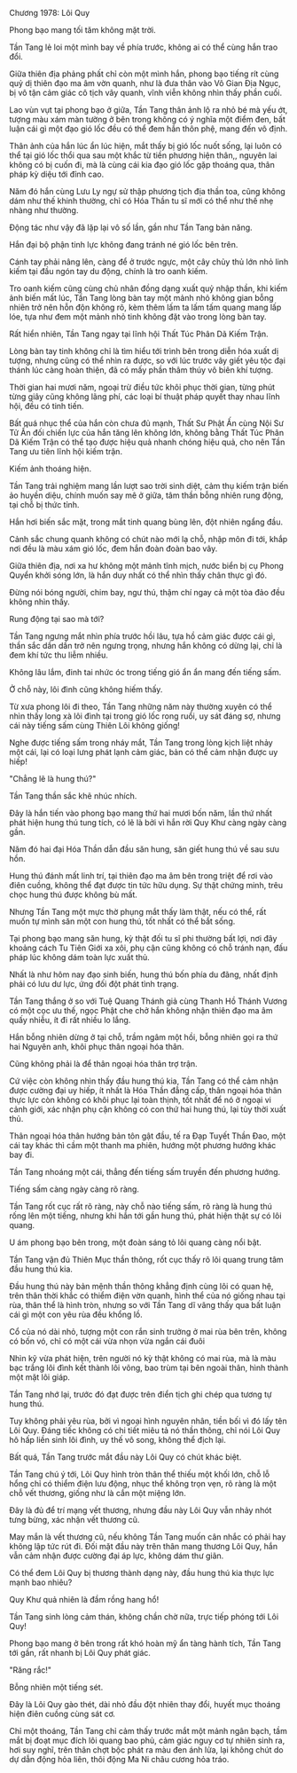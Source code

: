 




Chương 1978: Lôi Quy


Phong bạo mang tối tăm không mặt trời.

Tần Tang lẻ loi một mình bay về phía trước, không ai có thể cùng hắn trao đổi.

Giữa thiên địa phảng phất chỉ còn một mình hắn, phong bạo tiếng rít cùng quỷ dị thiên đạo ma âm vờn quanh, như là đưa thân vào Vô Gian Địa Ngục, bị vô tận cảm giác cô tịch vây quanh, vĩnh viễn không nhìn thấy phần cuối.

Lao vùn vụt tại phong bạo ở giữa, Tần Tang thân ảnh lộ ra nhỏ bé mà yếu ớt, tượng màu xám màn tường ở bên trong không có ý nghĩa một điểm đen, bất luận cái gì một đạo gió lốc đều có thể đem hắn thôn phệ, mang đến vô định.

Thân ảnh của hắn lúc ẩn lúc hiện, mắt thấy bị gió lốc nuốt sống, lại luôn có thể tại gió lốc thổi qua sau một khắc từ tiền phương hiện thân,, nguyên lai không có bị cuốn đi, mà là cùng cái kia đạo gió lốc gặp thoáng qua, thân pháp kỳ diệu tới đỉnh cao.

Năm đó hắn cùng Lưu Ly ngự sử thập phương tịch địa thần toa, cũng không dám như thế khinh thường, chỉ có Hóa Thần tu sĩ mới có thể như thế nhẹ nhàng như thường.

Động tác như vậy đã lặp lại vô số lần, gần như Tần Tang bản năng.

Hắn đại bộ phận tinh lực không đang tránh né gió lốc bên trên.

Cánh tay phải nâng lên, càng để ở trước ngực, một cây chủy thủ lớn nhỏ linh kiếm tại đầu ngón tay du động, chính là tro oanh kiếm.

Tro oanh kiếm cũng cùng chủ nhân đồng dạng xuất quỷ nhập thần, khi kiếm ảnh biến mất lúc, Tần Tang lòng bàn tay một mảnh nhỏ không gian bỗng nhiên trở nên hỗn độn không rõ, kèm thêm lấm ta lấm tấm quang mang lấp lóe, tựa như đem một mảnh nhỏ tinh không đặt vào trong lòng bàn tay.

Rất hiển nhiên, Tần Tang ngay tại lĩnh hội Thất Túc Phân Dã Kiếm Trận.

Lòng bàn tay tinh không chỉ là tìm hiểu tới trình bên trong diễn hóa xuất dị tượng, nhưng cũng có thể nhìn ra được, so với lúc trước vây giết yêu tộc đại thánh lúc càng hoàn thiện, đã có mấy phần thâm thúy vô biên khí tượng.

Thời gian hai mươi năm, ngoại trừ điều tức khôi phục thời gian, từng phút từng giây cũng không lãng phí, các loại bí thuật pháp quyết thay nhau lĩnh hội, đều có tinh tiến.

Bất quá nhục thể của hắn còn chưa đủ mạnh, Thất Sư Phật Ấn cùng Nội Sư Tử Ấn đối chiến lực của hắn tăng lên không lớn, không bằng Thất Túc Phân Dã Kiếm Trận có thể tạo được hiệu quả nhanh chóng hiệu quả, cho nên Tần Tang ưu tiên lĩnh hội kiếm trận.

Kiếm ảnh thoáng hiện.

Tần Tang trải nghiệm mang lần lượt sao trời sinh diệt, cảm thụ kiếm trận biến ảo huyền diệu, chính muốn say mê ở giữa, tâm thần bỗng nhiên rung động, tại chỗ bị thức tỉnh.

Hắn hơi biến sắc mặt, trong mắt tinh quang bùng lên, đột nhiên ngẩng đầu.

Cảnh sắc chung quanh không có chút nào mới lạ chỗ, nhập môn đi tới, khắp nơi đều là màu xám gió lốc, đem hắn đoàn đoàn bao vây.

Giữa thiên địa, nơi xa hư không một mảnh tĩnh mịch, nước biển bị cụ Phong Quyển khởi sóng lớn, là hắn duy nhất có thể nhìn thấy chân thực gì đó.

Đừng nói bóng người, chim bay, ngư thú, thậm chí ngay cả một tòa đảo đều không nhìn thấy.

Rung động tại sao mà tới?

Tần Tang ngưng mắt nhìn phía trước hồi lâu, tựa hồ cảm giác được cái gì, thần sắc dần dần trở nên ngưng trọng, nhưng hắn không có dừng lại, chỉ là đem khí tức thu liễm nhiều.

Không lâu lắm, đinh tai nhức óc trong tiếng gió ẩn ẩn mang đến tiếng sấm.

Ở chỗ này, lôi đình cũng không hiếm thấy.

Từ xưa phong lôi đi theo, Tần Tang những năm này thường xuyên có thể nhìn thấy long xà lôi đình tại trong gió lốc rong ruổi, uy sát đáng sợ, nhưng cái này tiếng sấm cùng Thiên Lôi không giống!

Nghe được tiếng sấm trong nháy mắt, Tần Tang trong lòng kịch liệt nhảy một cái, lại có loại lưng phát lạnh cảm giác, bản có thể cảm nhận được uy hiếp!

"Chẳng lẽ là hung thú?"

Tần Tang thần sắc khẽ nhúc nhích.

Đây là hắn tiến vào phong bạo mang thứ hai mươi bốn năm, lần thứ nhất phát hiện hung thú tung tích, có lẽ là bởi vì hắn rời Quy Khư càng ngày càng gần.

Năm đó hai đại Hóa Thần dẫn đầu săn hung, săn giết hung thú về sau sưu hồn.

Hung thú đánh mất linh trí, tại thiên đạo ma âm bên trong triệt để rơi vào điên cuồng, không thể đạt được tin tức hữu dụng. Sự thật chứng minh, trêu chọc hung thú được không bù mất.

Nhưng Tần Tang một mực thờ phụng mắt thấy làm thật, nếu có thể, rất muốn tự mình săn một con hung thú, tốt nhất có thể bắt sống.

Tại phong bạo mang săn hung, kỳ thật đối tu sĩ phi thường bất lợi, nơi đây khoảng cách Tu Tiên Giới xa xôi, phụ cận cũng không có chỗ tránh nạn, đấu pháp lúc không dám toàn lực xuất thủ.

Nhất là như hôm nay đạo sinh biến, hung thú bốn phía du đãng, nhất định phải có lưu dư lực, ứng đối đột phát tình trạng.

Tần Tang thắng ở so với Tuệ Quang Thánh giả cùng Thanh Hồ Thánh Vương có một cọc ưu thế, ngọc Phật che chở hắn không nhận thiên đạo ma âm quấy nhiễu, ít đi rất nhiều lo lắng.

Hắn bỗng nhiên dừng ở tại chỗ, trầm ngâm một hồi, bỗng nhiên gọi ra thứ hai Nguyên anh, khôi phục thân ngoại hóa thân.

Cũng không phải là để thân ngoại hóa thân trợ trận.

Cứ việc còn không nhìn thấy đầu hung thú kia, Tần Tang có thể cảm nhận được cường đại uy hiếp, ít nhất là Hóa Thần đẳng cấp, thân ngoại hóa thân thực lực còn không có khôi phục lại toàn thịnh, tốt nhất để nó ở ngoại vi cảnh giới, xác nhận phụ cận không có con thứ hai hung thú, lại tùy thời xuất thủ.

Thân ngoại hóa thân hướng bản tôn gật đầu, tế ra Đạp Tuyết Thần Đao, một cái tay khác thì cầm một thanh ma phiên, hướng một phương hướng khác bay đi.

Tần Tang nhoáng một cái, thẳng đến tiếng sấm truyền đến phương hướng.

Tiếng sấm càng ngày càng rõ ràng.

Tần Tang rốt cục rất rõ ràng, này chỗ nào tiếng sấm, rõ ràng là hung thú rống lên một tiếng, nhưng khi hắn tới gần hung thú, phát hiện thật sự có lôi quang.

U ám phong bạo bên trong, một đoàn sáng tỏ lôi quang càng nổi bật.

Tần Tang vận đủ Thiên Mục thần thông, rốt cục thấy rõ lôi quang trung tâm đầu hung thú kia.

Đầu hung thú này bản mệnh thần thông khẳng định cùng lôi có quan hệ, trên thân thời khắc có thiểm điện vờn quanh, hình thể của nó giống nhau tại rùa, thân thể là hình tròn, nhưng so với Tần Tang dĩ vãng thấy qua bất luận cái gì một con yêu rùa đều khổng lồ.

Cổ của nó dài nhỏ, tượng một con rắn sinh trưởng ở mai rùa bên trên, không có bốn vó, chỉ có một cái vừa nhọn vừa ngắn cái đuôi

Nhìn kỹ vừa phát hiện, trên người nó kỳ thật không có mai rùa, mà là màu bạc trắng lôi đình kết thành lôi võng, bao trùm tại bên ngoài thân, hình thành một mặt lôi giáp.

Tần Tang nhớ lại, trước đó đạt được trên điển tịch ghi chép qua tương tự hung thú.

Tuy không phải yêu rùa, bởi vì ngoại hình nguyên nhân, tiền bối vì đó lấy tên Lôi Quy. Đáng tiếc không có chi tiết miêu tả nó thần thông, chỉ nói Lôi Quy hô hấp liền sinh lôi đình, uy thế vô song, không thể địch lại.

Bất quá, Tần Tang trước mắt đầu này Lôi Quy có chút khác biệt.

Tần Tang chú ý tới, Lôi Quy hình tròn thân thể thiếu một khối lớn, chỗ lỗ hổng chỉ có thiểm điện lưu động, nhục thể không trọn vẹn, rõ ràng là một chỗ vết thương, giống như là cắn một miệng lớn.

Đây là đủ để trí mạng vết thương, nhưng đầu này Lôi Quy vẫn nhảy nhót tưng bừng, xác nhận vết thương cũ.

May mắn là vết thương cũ, nếu không Tần Tang muốn cân nhắc có phải hay không lập tức rút đi. Đối mặt đầu này trên thân mang thương Lôi Quy, hắn vẫn cảm nhận được cường đại áp lực, không dám thư giãn.

Có thể đem Lôi Quy bị thương thành dạng này, đầu hung thú kia thực lực mạnh bao nhiêu?

Quy Khư quả nhiên là đầm rồng hang hổ!

Tần Tang sinh lòng cảm thán, không chần chờ nữa, trực tiếp phóng tới Lôi Quy!

Phong bạo mang ở bên trong rất khó hoàn mỹ ẩn tàng hành tích, Tần Tang tới gần, rất nhanh bị Lôi Quy phát giác.

"Răng rắc!"

Bỗng nhiên một tiếng sét.

Đây là Lôi Quy gào thét, dài nhỏ đầu đột nhiên thay đổi, huyết mục thoáng hiện điên cuồng cùng sát cơ.

Chỉ một thoáng, Tần Tang chỉ cảm thấy trước mắt một mảnh ngân bạch, tầm mắt bị đoạt mục đích lôi quang bao phủ, cảm giác nguy cơ tự nhiên sinh ra, hơi suy nghĩ, trên thân chợt bộc phát ra màu đen ánh lửa, lại không chút do dự dẫn động hỏa liên, thôi động Ma Ni châu cương hỏa tráo.




